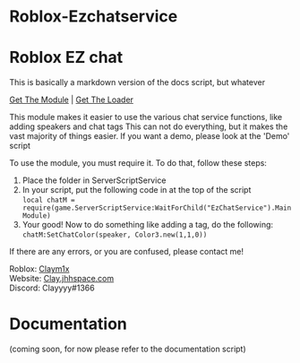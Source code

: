 # Roblox-Ezchatservice

# Roblox EZ chat

This is basically a markdown version of the docs script, but whatever

[Get The Module](https://www.roblox.com/library/12922567411/Ez-Chat-Service-Module) |
[Get The Loader](https://www.roblox.com/library/12982007048/EzChatService)


This module makes it easier to use the various chat service functions, like adding speakers and chat tags
This can not do everything, but it makes the vast majority of things easier.
If you want a demo, please look at the 'Demo' script
	   
To use the module, you must require it. To do that, follow these steps:

1. Place the folder in ServerScriptService
2. In your script, put the following code in at the top of the script <br>
	`local chatM = require(game.ServerScriptService:WaitForChild("EzChatService").MainModule)`
3. Your good! Now to do something like adding a tag, do the following:<br>
	`chatM:SetChatColor(speaker, Color3.new(1,1,0))`
	   		
If there are any errors, or you are confused, please contact me! 

Roblox: [Claym1x](https://www.roblox.com/users/767877034/profile)<br>
Website: [Clay.jhhspace.com](https://clay.jhhspace.com)<br>
Discord:  Clayyyy#1366<br>


# Documentation

(coming soon, for now please refer to the documentation script)
